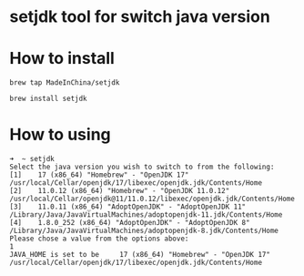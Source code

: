 # setjdk tool for switch java version

# How to install

`brew tap MadeInChina/setjdk`

`brew install setjdk`

# How to using

```shell
➜  ~ setjdk
Select the java version you wish to switch to from the following:
[1]    17 (x86_64) "Homebrew" - "OpenJDK 17" /usr/local/Cellar/openjdk/17/libexec/openjdk.jdk/Contents/Home
[2]    11.0.12 (x86_64) "Homebrew" - "OpenJDK 11.0.12" /usr/local/Cellar/openjdk@11/11.0.12/libexec/openjdk.jdk/Contents/Home
[3]    11.0.11 (x86_64) "AdoptOpenJDK" - "AdoptOpenJDK 11" /Library/Java/JavaVirtualMachines/adoptopenjdk-11.jdk/Contents/Home
[4]    1.8.0_252 (x86_64) "AdoptOpenJDK" - "AdoptOpenJDK 8" /Library/Java/JavaVirtualMachines/adoptopenjdk-8.jdk/Contents/Home
Please chose a value from the options above:
1
JAVA_HOME is set to be     17 (x86_64) "Homebrew" - "OpenJDK 17" /usr/local/Cellar/openjdk/17/libexec/openjdk.jdk/Contents/Home
```
